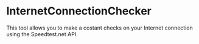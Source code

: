 # InternetConnectionChecker
This tool allows you to make a costant checks on your Internet connection using the Speedtest.net API.
